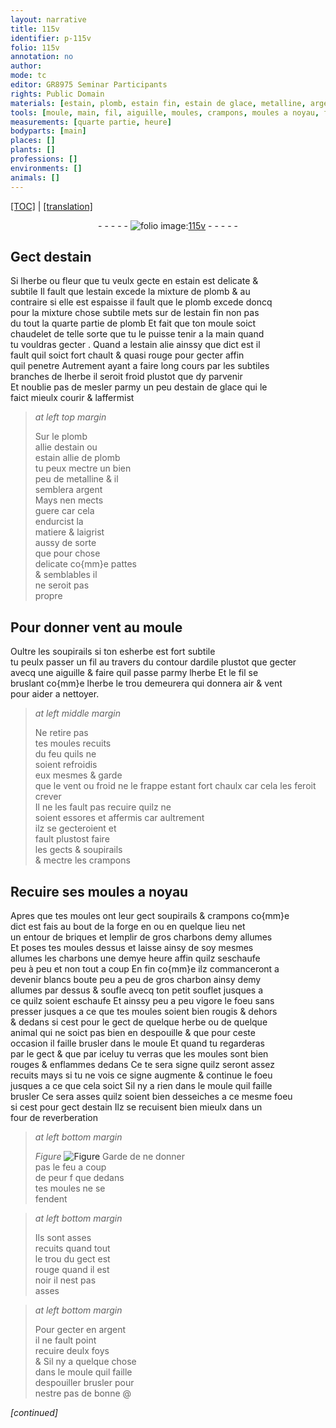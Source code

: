 ```yaml
---
layout: narrative
title: 115v
identifier: p-115v
folio: 115v
annotation: no
author:
mode: tc
editor: GR8975 Seminar Participants
rights: Public Domain
materials: [estain, plomb, estain fin, estain de glace, metalline, argent, ardile, briques, charbons, charbon]
tools: [moule, main, fil, aiguille, moules, crampons, moules a noyau, forge, souflet, four de reverberation]
measurements: [quarte partie, heure]
bodyparts: [main]
places: []
plants: []
professions: []
environments: []
animals: []
---
```


<p><a href="{{ site.baseurl }}/diplomatic/">[TOC]</a> | <a href="{{ site.baseurl }}/texts/p-115v_tl/" target="_blank">[translation]</a></p><div class="folio" align="center">- - - - - <a href="http://gallica.bnf.fr/ark:/12148/btv1b10500001g/f236.image" target="_blank"><img src="https://cu-mkp.github.io/2017-workshop-edition/assets/photo-icon.png" alt="folio image: " style="display:inline-block; margin-bottom:-3px;"/>115v</a> - - - - - </div>  
  

## Gect d<span class="m">estain</span>

 
Si lherbe ou fleur que tu veulx gecte <span class="del">en <span class="m">estain</span></span> est delicate &<br/> subtile Il fault que l<span class="m">estain</span> excede la mixture de <span class="m">plomb</span> & au<br/> contraire si elle est espaisse il fault que le <span class="m">plomb</span> excede doncq<br/> pour la <span class="del">mixture</span> chose subtile mets sur de l<span class="m">estain fin</span> non pas<br/> du tout la <span class="ms">quarte partie</span> de <span class="m">plomb</span> Et fait que ton <span class="tl">moule</span> soict<br/> <span class="sn">chaudelet de telle sorte que tu le puisse tenir a la <span class="tl"><span class="bp">main</span></span></span> quand<br/> tu vouldras gecter . Quand a l<span class="m">estain</span> alie ainssy que dict est il<br/> fault quil soict fort chault & quasi rouge pour gecter affin<br/> quil penetre Autrement ayant <span class="add">a</span> faire long cours par les subtiles<br/> branches de lherbe il seroit froid plustot que dy parvenir<br/> Et noublie pas de mesler parmy un peu d<span class="m">estain de glace</span> qui le<br/> faict mieulx courir & laffermist
 
> *at left top margin*
> 
> 
>   Sur le <span class="m">plomb</span><br/> allie d<span class="m">estain</span> ou<br/> <span class="m">estain</span> allie de <span class="m">plomb</span><br/> tu peux mectre un bien<br/> peu de <span class="m">metalline</span> & il<br/> semblera <span class="m">argent</span><br/> Mays nen mects<br/> guere car cela<br/> endurcist la<br/> matiere & laigrist<br/> aussy de sorte<br/> que pour chose<br/> delicate co{mm}e pattes<br/> & semblables il<br/> ne seroit pas<br/> propre
 
 
  

## Pour donner vent au <span class="tl">moule</span>

 
Oultre les soupirails si ton <span class="del">es</span>herbe est fort subtile<br/> tu peulx passer un <span class="tl">fil</span> au travers du contour <span class="add">d<span class="m">ardile</span></span> plustot que gecter<br/> avecq une <span class="tl">aiguille</span> & faire quil passe parmy lherbe Et le <span class="tl">fil</span> se<br/> bruslant co{mm}e lherbe le trou demeurera qui donnera air & vent<br/> pour aider a nettoyer.
 
> *at left middle margin*
> 
> 
>   Ne retire pas<br/> tes <span class="tl">moules</span> recuits<br/> du feu quils ne<br/> soient refroidis<br/> eux mesmes & garde<br/> que le vent ou froid ne le frappe estant fort chaulx car cela les feroit crever<br/> Il ne les fault pas recuire quilz ne<br/> soient essores et affermis car aultrement<br/> ilz se gecteroient et<br/> fault plustost faire<br/> les gects & soupirails<br/> & mectre les <span class="tl">crampons</span>
 
 
  

## Recuire ses <span class="tl">moules a noyau</span>

 
Apres que tes <span class="tl">moules</span> ont leur gect soupirails & <span class="tl">crampons</span> co{mm}e<br/> dict est fais au bout de la <span class="tl">forge</span> <span class="del">en</span> ou en quelque lieu net<br/> un entour de <span class="m">briques</span> et lemplir de gros <span class="m">charbons</span> demy allumes<br/> Et poses tes <span class="tl">moules</span> dessus et laisse ainsy de soy mesmes<br/> allumes les <span class="m">charbons</span> une demye <span class="ms"><span class="tmp">heure</span></span> affin quilz seschaufe<br/> peu à peu et non tout a coup En fin co{mm}e ilz commanceront a<br/> devenir blancs boute <span class="del">peu a peu</span> de gros <span class="m">charbon</span> ainsy demy<br/> allumes par dessus & soufle avecq ton petit <span class="tl">souflet</span> jusques a<br/> ce quilz soient eschaufe Et ainssy peu <span class="add">a peu</span> vigore le foeu sans<br/> presser jusques a ce que tes <span class="tl">moules</span> soient bien rougis & dehors<br/> & dedans si cest pour le gect de quelque herbe ou de quelque<br/> animal qui ne soict pas bien en despouille & que pour ceste<br/> occasion il faille brusler dans le <span class="tl">moule</span> Et quand tu regarderas<br/> par le gect & que par iceluy tu verras que les <span class="tl">moules</span> sont bien<br/> rouges & enflammes dedans Ce te sera signe quilz seront assez<br/> recuits mays si tu ne vois ce signe augmente & continue le foeu<br/> jusques a ce que cela soict Sil ny a rien dans le <span class="tl">moule</span> quil faille<br/> brusler Ce sera asses quilz soient bien desseiches a ce mesme foeu<br/> si cest pour gect d<span class="m">estain</span> Ilz se recuisent bien mieulx dans un<br/> <span class="tl">four de reverberation</span>
 
> *at left bottom margin*
> 
> 
>   
> *Figure*
> <a href="https://drive.google.com/open?id=0B9-oNrvWdlO5dHVja3NnV0dmMlk" target="_blank"><img src="https://cu-mkp.github.io/GR8975-edition/assets/photo-icon.png" alt="Figure" style="display:inline-block; margin-bottom:-3px;"/></a>
 Garde de ne donner<br/> pas le feu a coup<br/> de peur <span class="del">f</span> que dedans<br/> tes <span class="tl">moules</span> ne se<br/> fendent
 
> *at left bottom margin*
> 
> 
>   Ils sont asses<br/> recuits quand tout<br/> le trou du gect est<br/> rouge quand il est<br/> noir il nest pas<br/> asses
 
> *at left bottom margin*
> 
> 
>   Pour gecter en <span class="m">argent</span><br/> il ne fault point<br/> recuire deulx foys<br/> <span class="del">&</span> Sil ny a quelque chose<br/> dans le <span class="tl">moule</span> quil faille<br/> <span class="del">despouiller</span> brusler pour<br/> nestre pas de bonne @
 
*[continued]*
 
